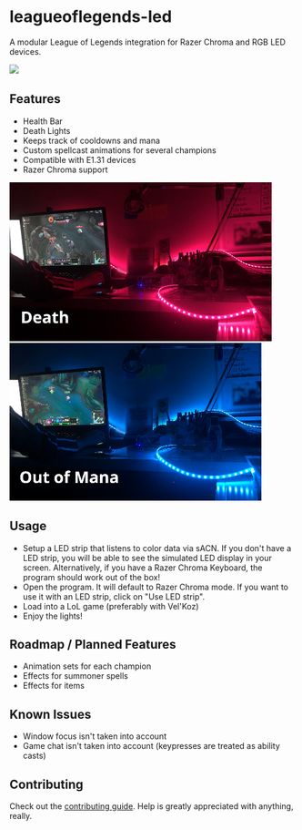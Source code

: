 # leagueoflegends-led
A modular League of Legends integration for Razer Chroma and RGB LED devices.

![](repo/video-gif.gif)


## Features
- Health Bar
- Death Lights
- Keeps track of cooldowns and mana
- Custom spellcast animations for several champions
- Compatible with E1.31 devices
- Razer Chroma support

![Death light](repo/img-death.png)
![Out of Mana light](repo/img-oom.png)

## Usage
- Setup a LED strip that listens to color data via sACN. If you don't have a LED strip, you will be able to see the simulated LED display in your screen. Alternatively, if you have a Razer Chroma Keyboard, the program should work out of the box!
- Open the program. It will default to Razer Chroma mode. If you want to use it with an LED strip, click on "Use LED strip".
- Load into a LoL game (preferably with Vel'Koz)
- Enjoy the lights!

## Roadmap / Planned Features
- Animation sets for each champion
- Effects for summoner spells
- Effects for items

## Known Issues
- Window focus isn't taken into account
- Game chat isn't taken into account (keypresses are treated as ability casts)

## Contributing
Check out the [contributing guide](CONTRIBUTING.md). Help is greatly appreciated with anything, really.
